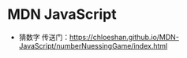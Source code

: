 # MDN JavaScript

 - 猜数字 传送门：https://chloeshan.github.io/MDN-JavaScript/numberNuessingGame/index.html

